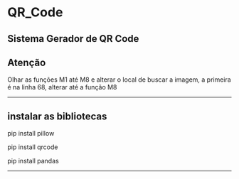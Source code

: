 # QR_Code
 Sistema Gerador de QR Code
 -----------------
 Atenção
 ------------------
 Olhar as funções M1 até M8 e alterar o local de buscar a imagem,
 a primeira é na linha 68, alterar até a função M8
 
 --------------------------------------------------------
 instalar as bibliotecas 
 -----------------------
 pip install pillow
 
 pip install qrcode
 
 pip install pandas
 
 ---------------------------------------------------------

